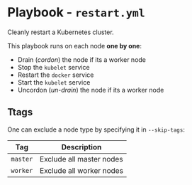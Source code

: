 # Playbook - `restart.yml`

Cleanly restart a Kubernetes cluster.

This playbook runs on each node **one by one**:

* Drain (*cordon*) the node if its a worker node
* Stop the `kubelet` service
* Restart the `docker` service
* Start the `kubelet` service
* Uncordon (*un-drain*) the node if its a worker node

## Ttags

One can exclude a node type by specifying it in `--skip-tags`:

| Tag      | Description              |
|----------|--------------------------|
| `master` | Exclude all master nodes |
| `worker` | Exclude all worker nodes |

